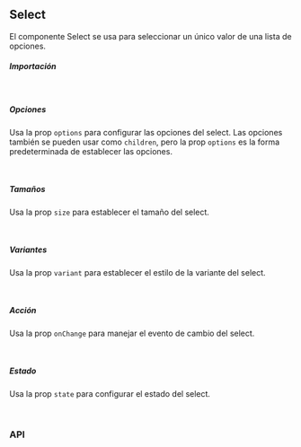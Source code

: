 ## Select

El componente Select se usa para seleccionar un único valor de una lista de opciones.

<div>
<div><LeSourceButton url="https://github.com/hiimlex/leux/tree/main/src/components/Select"></LeSourceButton></div>
</div>

##### Importación

<div>
<SelectImportPreview>
</SelectImportPreview>
</div>

<br />

##### Opciones

Usa la prop `options` para configurar las opciones del select. Las opciones también se pueden usar como `children`, pero la prop `options` es la forma predeterminada de establecer las opciones.

<div>
<SelectOptionsPreview>
</SelectOptionsPreview>
</div>

<br />

##### Tamaños

Usa la prop `size` para establecer el tamaño del select.

<div>
<SelectSizePreview>
</SelectSizePreview>
</div>

<br />

##### Variantes

Usa la prop `variant` para establecer el estilo de la variante del select.

<div>
<SelectVariantPreview>
</SelectVariantPreview>
</div>

<br />

##### Acción

Usa la prop `onChange` para manejar el evento de cambio del select.

<div>
<SelectActionPreview>
</SelectActionPreview>
</div>

<br />

##### Estado

Usa la prop `state` para configurar el estado del select.

<div>
<SelectStatePreview>
</SelectStatePreview>
</div>

<br />

### API

<div>
<SelectApiTable>
</SelectApiTable>
</div>
<br/>
